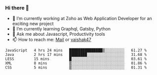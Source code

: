 ### Hi there 👋

- 🔭 I’m currently working at Zoho as Web Application Developer for an exciting new project
- 🌱 I’m currently learning Graphql, Gatsby, Python
- 💬 Ask me about Javascript, Productivity tools 
- 📫 How to reach me: [Mail](mailto:kvaishak007@gmail.com) or [vaishak47](https://twitter.com/vaishak47)

<!--START_SECTION:waka-->
```text
JavaScript   4 hrs 24 mins   ███████████████▒░░░░░░░░░   61.27 % 
Java         2 hrs 17 mins   ████████░░░░░░░░░░░░░░░░░   31.68 % 
LESS         15 mins         █░░░░░░░░░░░░░░░░░░░░░░░░   03.61 % 
XML          8 mins          ▒░░░░░░░░░░░░░░░░░░░░░░░░   01.86 % 
CSS          5 mins          ▒░░░░░░░░░░░░░░░░░░░░░░░░   01.31 % 
```
<!--END_SECTION:waka-->
